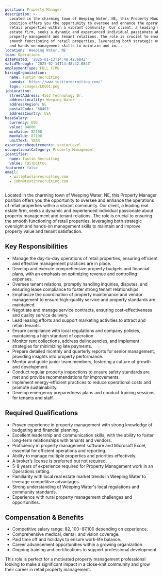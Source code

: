 ```yaml
---
position: Property Manager
description: >-
  Located in the charming town of Weeping Water, NE, this Property Manager
  position offers you the opportunity to oversee and enhance the operations of
  retail properties within a vibrant community. Our client, a leading real
  estate firm, seeks a dynamic and experienced individual passionate about
  property management and tenant relations. The role is crucial to ensuring the
  smooth functioning of retail properties, leveraging both strategic oversight
  and hands-on management skills to maintain and im...
location: 'Weeping Water, NE'
team: Operations
datePosted: '2025-01-13T14:48:42.684Z'
validThrough: '2025-02-14T14:48:42.684Z'
employmentType: FULL_TIME
hiringOrganization:
  name: Tustin Recruiting
  sameAs: 'https://www.tustinrecruiting.com/'
  logo: /images/LOGO1.png
jobLocation:
  streetAddress: 4563 Technology Dr.
  addressLocality: Weeping Water
  addressRegion: NE
  postalCode: '68463'
  addressCountry: USA
baseSalary:
  currency: USD
  value: 84600
  minValue: 82100
  maxValue: 87100
  unitText: YEAR
experienceRequirements: seniorLevel
occupationalCategory: Property Management
identifier:
  name: Tustin Recruiting
  value: TUSTpqttuu
featured: false
email:
  - will@tustinrecruiting.com
  - john@tustinrecruiting.com
---
```




Located in the charming town of Weeping Water, NE, this Property Manager position offers you the opportunity to oversee and enhance the operations of retail properties within a vibrant community. Our client, a leading real estate firm, seeks a dynamic and experienced individual passionate about property management and tenant relations. The role is crucial to ensuring the smooth functioning of retail properties, leveraging both strategic oversight and hands-on management skills to maintain and improve property value and tenant satisfaction.

## Key Responsibilities
- Manage the day-to-day operations of retail properties, ensuring efficient and effective management practices are in place.
- Develop and execute comprehensive property budgets and financial plans, with an emphasis on optimizing revenue and controlling expenses.
- Oversee tenant relations, promptly handling inquiries, disputes, and ensuring lease compliance to foster strong tenant relationships.
- Emphasize the coordination of property maintenance and vendor management to ensure high-quality service and property standards are maintained.
- Negotiate and manage service contracts, ensuring cost-effectiveness and quality service delivery.
- Lead leasing efforts and support marketing activities to attract and retain tenants.
- Ensure compliance with local regulations and company policies, maintaining a high standard of operation.
- Monitor rent collections, address delinquencies, and implement strategies for minimizing late payments.
- Prepare detailed monthly and quarterly reports for senior management, providing insights into property performance.
- Mentor and guide junior team members, fostering a culture of growth and development.
- Conduct regular property inspections to ensure safety standards are met and provide recommendations for improvements.
- Implement energy-efficient practices to reduce operational costs and promote sustainability.
- Develop emergency preparedness plans and conduct training sessions for tenants and staff.

## Required Qualifications
- Proven experience in property management with strong knowledge of budgeting and financial planning.
- Excellent leadership and communication skills, with the ability to foster long-term relationships with tenants and vendors.
- Proficiency in property management software and Microsoft Excel, essential for efficient operations and reporting.
- Ability to manage multiple properties and priorities effectively.
- A broker’s license is preferred but not required.
- 5-8 years of experience required for Property Management work in an Operations setting.
- Familiarity with local real estate market trends in Weeping Water to leverage competitive advantages.
- Strong understanding of Weeping Water's local regulations and community standards.
- Experience with rural property management challenges and opportunities.

## Compensation & Benefits
- Competitive salary range: $82,100-$87,100 depending on experience.
- Comprehensive medical, dental, and vision coverage.
- Paid time off and holidays to ensure work-life balance.
- Career advancement opportunities within a growing organization.
- Ongoing training and certifications to support professional development. 

This role is perfect for a motivated property management professional looking to make a significant impact in a close-knit community and grow their career in retail property management.